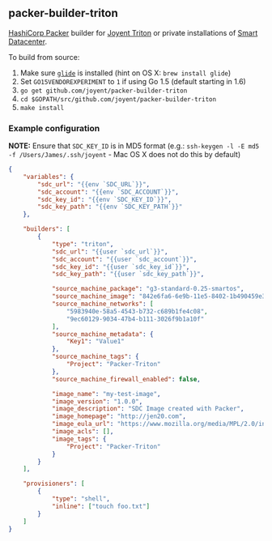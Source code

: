 ## packer-builder-triton

[HashiCorp Packer](https://packer.io) builder for
[Joyent Triton](https://www.joyent.com) or private installations of
[Smart Datacenter](https://www.joyent.com/private-cloud).

To build from source:

1. Make sure [`glide`](https://github.com/Masterminds/glide) is installed (hint
   on OS X: `brew install glide`)
1. Set `GO15VENDOREXPERIMENT` to `1` if using Go 1.5 (default starting in 1.6)
1. `go get github.com/joyent/packer-builder-triton`
1. `cd $GOPATH/src/github.com/joyent/packer-builder-triton`
1. `make install`

### Example configuration

**NOTE:** Ensure that `SDC_KEY_ID` is in MD5 format (e.g.: `ssh-keygen -l -E md5
-f /Users/James/.ssh/joyent` - Mac OS X does not do this by default)

```json
{
    "variables": {
        "sdc_url": "{{env `SDC_URL`}}",
        "sdc_account": "{{env `SDC_ACCOUNT`}}",
        "sdc_key_id": "{{env `SDC_KEY_ID`}}",
        "sdc_key_path": "{{env `SDC_KEY_PATH`}}"
    },

    "builders": [
        {
            "type": "triton",
            "sdc_url": "{{user `sdc_url`}}",
            "sdc_account": "{{user `sdc_account`}}",
            "sdc_key_id": "{{user `sdc_key_id`}}",
            "sdc_key_path": "{{user `sdc_key_path`}}",

            "source_machine_package": "g3-standard-0.25-smartos",
            "source_machine_image": "842e6fa6-6e9b-11e5-8402-1b490459e334",
            "source_machine_networks": [
                "5983940e-58a5-4543-b732-c689b1fe4c08",
                "9ec60129-9034-47b4-b111-3026f9b1a10f"
            ],
            "source_machine_metadata": {
                "Key1": "Value1"
            },
            "source_machine_tags": {
                "Project": "Packer-Triton"
            },
            "source_machine_firewall_enabled": false,

            "image_name": "my-test-image",
            "image_version": "1.0.0",
            "image_description": "SDC Image created with Packer",
            "image_homepage": "http://jen20.com",
            "image_eula_url": "https://www.mozilla.org/media/MPL/2.0/index.815ca599c9df.txt",
            "image_acls": [],
            "image_tags": {
                "Project": "Packer-Triton"
            }
        }
    ],

    "provisioners": [
        {
            "type": "shell",
            "inline": ["touch foo.txt"]
        }
    ]
}
```
